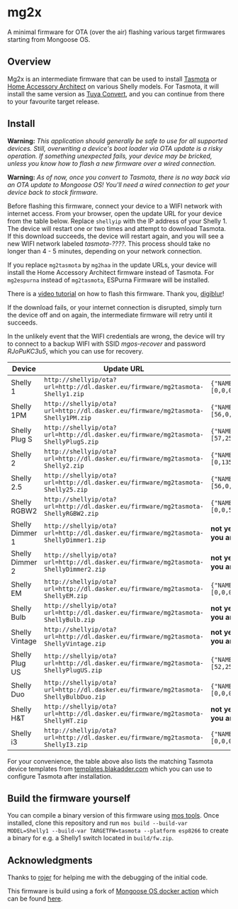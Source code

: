 # mg2x

A minimal firmware for OTA (over the air) flashing various target firmwares
starting from Mongoose OS.

## Overview

Mg2x is an intermediate firmware that can be used to install [Tasmota](https://github.com/arendst/Tasmota)
or [Home Accessory Architect](https://github.com/RavenSystem/haa) on various
Shelly models. For Tasmota, it will install the same version as [Tuya Convert](https://github.com/ct-Open-Source/tuya-convert/),
and you can continue from there to your favourite target release.

## Install

**Warning:** _This application should generally be safe to use for all supported
devices. Still, overwriting a device's boot loader via OTA update is a risky
operation. If something unexpected fails, your device may be bricked, unless you
know how to flash a new firmware over a wired connection._

**Warning:** _As of now, once you convert to Tasmota, there is no way back via
an OTA update to Mongoose OS! You'll need a wired connection to get your device
back to stock firmware._

Before flashing this firmware, connect your device to a WIFI network with
internet access. From your browser, open the update URL for your device from the
table below. Replace `shellyip` with the IP address of your Shelly 1. The device
will restart one or two times and attempt to download Tasmota. If this download
succeeds, the device will restart again, and you will see a new WIFI network
labeled _tasmota-????_. This process should take no longer than 4 - 5 minutes,
depending on your network connection.

If you replace `mg2tasmota` by `mg2haa` in the update URLs, your device will
install the Home Accessory Architect firmware instead of Tasmota. For
`mg2espurna` instead of `mg2tasmota`, ESPurna Firmware will be installed.

There is a [video tutorial](https://youtu.be/_oRr8FZyyQ0) on how to flash this
firmware. Thank you, [digiblur](https://github.com/digiblur)!

If the download fails, or your internet connection is disrupted, simply turn the
device off and on again, the intermediate firmware will retry until it succeeds.

In the unlikely event that the WIFI credentials are wrong, the device will try
to connect to a backup WIFI with SSID _mgos-recover_ and password _RJoPuKC3u5_,
which you can use for recovery.

Device | Update URL | Tasmota Template
--- | --- | ---
Shelly 1        | `http://shellyip/ota?url=http://dl.dasker.eu/firmware/mg2tasmota-Shelly1.zip`       | `{"NAME":"Shelly 1","GPIO":[0,0,0,0,21,82,0,0,0,0,0,0,0],"FLAG":0,"BASE":46}`
Shelly 1PM      | `http://shellyip/ota?url=http://dl.dasker.eu/firmware/mg2tasmota-Shelly1PM.zip`     | `{"NAME":"Shelly 1PM","GPIO":[56,0,0,0,82,134,0,0,0,0,0,21,0],"FLAG":2,"BASE":18}`
Shelly Plug S   | `http://shellyip/ota?url=http://dl.dasker.eu/firmware/mg2tasmota-ShellyPlugS.zip`   | `{"NAME":"Shelly Plug S","GPIO":[57,255,56,255,0,134,0,0,131,17,132,21,0],"FLAG":2,"BASE":45}`
Shelly 2        | `http://shellyip/ota?url=http://dl.dasker.eu/firmware/mg2tasmota-Shelly2.zip`       | `{"NAME":"Shelly 2","GPIO":[0,135,0,136,21,22,0,0,9,0,10,137,0],"FLAG":0,"BASE":47}`
Shelly 2.5      | `http://shellyip/ota?url=http://dl.dasker.eu/firmware/mg2tasmota-Shelly25.zip`      | `{"NAME":"Shelly 2.5","GPIO":[56,0,17,0,21,83,0,0,6,82,5,22,156],"FLAG":2,"BASE":18}`
Shelly RGBW2    | `http://shellyip/ota?url=http://dl.dasker.eu/firmware/mg2tasmota-ShellyRGBW2.zip`   | `{"NAME":"Shelly RGBW2","GPIO":[0,0,52,0,40,255,0,0,37,17,39,38,0],"FLAG":0,"BASE":18}`
Shelly Dimmer 1 | `http://shellyip/ota?url=http://dl.dasker.eu/firmware/mg2tasmota-ShellyDimmer1.zip` | **not yet available, only flash if you a perfectly certain about what you are doing**
Shelly Dimmer 2 | `http://shellyip/ota?url=http://dl.dasker.eu/firmware/mg2tasmota-ShellyDimmer2.zip` | **not yet available, only flash if you a perfectly certain about what you are doing**
Shelly EM       | `http://shellyip/ota?url=http://dl.dasker.eu/firmware/mg2tasmota-ShellyEM.zip`      | `{"NAME":"Shelly EM","GPIO":[0,0,0,0,0,0,0,0,6,156,5,21,0],"FLAG":15,"BASE":18}`
Shelly Bulb     | `http://shellyip/ota?url=http://dl.dasker.eu/firmware/mg2tasmota-ShellyBulb.zip`    | **not yet available, only flash if you a perfectly certain about what you are doing**
Shelly Vintage  | `http://shellyip/ota?url=http://dl.dasker.eu/firmware/mg2tasmota-ShellyVintage.zip` | **not yet available, only flash if you a perfectly certain about what you are doing**
Shelly Plug US  | `http://shellyip/ota?url=http://dl.dasker.eu/firmware/mg2tasmota-ShellyPlugUS.zip`  | `{"NAME":"ShellyPlugUS","GPIO":[52,255,57,255,21,134,0,0,131,17,132,157,0],"FLAG":0,"BASE":45}`
Shelly Duo      | `http://shellyip/ota?url=http://dl.dasker.eu/firmware/mg2tasmota-ShellyBulbDuo.zip` | `{"NAME":"Shelly Duo","GPIO":[0,0,0,0,38,37,0,0,0,0,0,0,0],"FLAG":0,"BASE":18}`
Shelly H&T      | `http://shellyip/ota?url=http://dl.dasker.eu/firmware/mg2tasmota-ShellyHT.zip`      | **not yet available, only flash if you a perfectly certain about what you are doing**
Shelly i3       | `http://shellyip/ota?url=http://dl.dasker.eu/firmware/mg2tasmota-ShellyI3.zip`      | `{"NAME":"Shelly i3","GPIO":[0,0,0,0,0,0,0,0,83,84,82,0,0],"FLAG":2,"BASE":18}`

For your convenience, the table above also lists the matching Tasmota device
templates from [templates.blakadder.com](https://templates.blakadder.com) which
you can use to configure Tasmota after installation.

## Build the firmware yourself

You can compile a binary version of this firmware using [mos tools](https://mongoose-os.com/docs/mongoose-os/quickstart/setup.md#1-download-and-install-mos-tool). Once installed, clone this repository and run
`mos build --build-var MODEL=Shelly1 --build-var TARGETFW=tasmota --platform esp8266`
to create a binary for e.g. a Shelly1 switch located in `build/fw.zip`.

## Acknowledgments
Thanks to [rojer](https://github.com/rojer) for helping me with the debugging of
the initial code.

This firmware is build using a fork of [Mongoose OS docker action](https://github.com/dea82/mongoose-os-action)
which can be found [here](https://github.com/yaourdt/mongoose-os-action).
